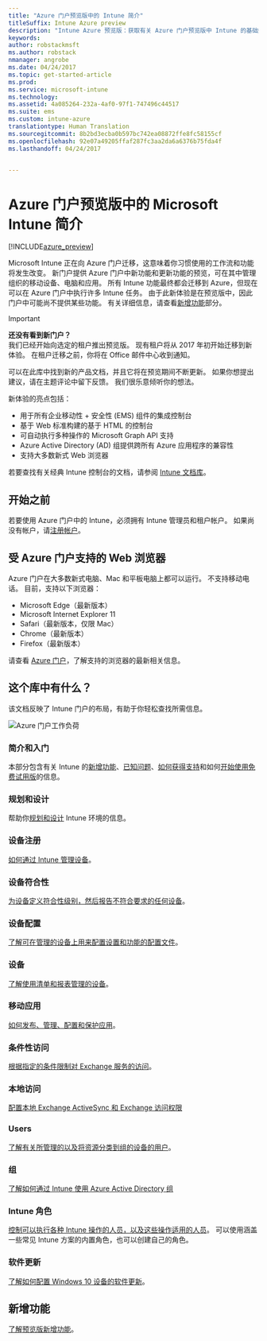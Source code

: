 ```yaml
---
title: "Azure 门户预览版中的 Intune 简介"
titleSuffix: Intune Azure preview
description: "Intune Azure 预览版：获取有关 Azure 门户预览版中 Intune 的基础知识，以及它如何帮助你管理设备。"
keywords: 
author: robstackmsft
ms.author: robstack
nmanager: angrobe
ms.date: 04/24/2017
ms.topic: get-started-article
ms.prod: 
ms.service: microsoft-intune
ms.technology: 
ms.assetid: 4a085264-232a-4af0-97f1-747496c44517
ms.suite: ems
ms.custom: intune-azure
translationtype: Human Translation
ms.sourcegitcommit: 8b2bd3ecba0b597bc742ea08872ffe8fc58155cf
ms.openlocfilehash: 92e07a49205ffaf287fc3aa2da6a6376b75fda4f
ms.lasthandoff: 04/24/2017


---
```



# <a name="introduction-to-microsoft-intune-in-the-azure-portal-preview"></a>Azure 门户预览版中的 Microsoft Intune 简介


[!INCLUDE[azure_preview](../includes/azure_preview.md)]

Microsoft Intune 正在向 Azure 门户迁移，这意味着你习惯使用的工作流和功能将发生改变。
新门户提供 Azure 门户中新功能和更新功能的预览，可在其中管理组织的移动设备、电脑和应用。
所有 Intune 功能最终都会迁移到 Azure，但现在可以在 Azure 门户中执行许多 Intune 任务。 由于此新体验是在预览版中，因此门户中可能尚不提供某些功能。 有关详细信息，请查看[新增功能](#what's-new)部分。

> [!IMPORTANT]
> **还没有看到新门户？**<br>
> 我们已经开始向选定的租户推出预览版。 现有租户将从 2017 年初开始迁移到新体验。 在租户迁移之前，你将在 Office 邮件中心收到通知。


可以在此库中找到新的产品文档，并且它将在预览期间不断更新。 如果你想提出建议，请在主题评论中留下反馈。 我们很乐意倾听你的想法。

<!--- You can view the new Intune technical preview console in Azure at [portal.azure.com]. --->

新体验的亮点包括：

- 用于所有企业移动性 + 安全性 (EMS) 组件的集成控制台
- 基于 Web 标准构建的基于 HTML 的控制台
- 可自动执行多种操作的 Microsoft Graph API 支持
- Azure Active Directory (AD) 组提供跨所有 Azure 应用程序的兼容性
- 支持大多数新式 Web 浏览器

若要查找有关经典 Intune 控制台的文档，请参阅 [Intune 文档库](https://docs.microsoft.com/en-us/intune/)。

## <a name="before-you-start"></a>开始之前

若要使用 Azure 门户中的 Intune，必须拥有 Intune 管理员和租户帐户。 如果尚没有帐户，请[注册帐户](https://portal.office.com/Signup/Signup.aspx?OfferId=40BE278A-DFD1-470a-9EF7-9F2596EA7FF9&dl=INTUNE_A&ali=1#0%20)。

## <a name="supported-web-browsers-for-the-azure-portal"></a>受 Azure 门户支持的 Web 浏览器

Azure 门户在大多数新式电脑、Mac 和平板电脑上都可以运行。 不支持移动电话。
目前，支持以下浏览器：

- Microsoft Edge（最新版本）
- Microsoft Internet Explorer 11
- Safari（最新版本，仅限 Mac）
- Chrome（最新版本）
- Firefox（最新版本）

请查看 [Azure 门户](https://docs.microsoft.com/azure/azure-preview-portal-supported-browsers-devices)，了解支持的浏览器的最新相关信息。

## <a name="whats-in-this-library"></a>这个库中有什么？

该文档反映了 Intune 门户的布局，有助于你轻松查找所需信息。

![Azure 门户工作负荷](./media/azure-portal-workloads.png)

### <a name="introduction-and-get-started"></a>简介和入门
本部分包含有关 Intune 的[新增功能](/intune-azure/introduction/whats-new)、[已知问题](/intune-azure/introduction/known-issues-in-the-intune-preview)、[如何获得支持](/intune-azure/introduction/how-to-get-support-for-microsoft-intune)和如何[开始使用免费试用版](/intune-azure/introduction/sign-up-free-trial-microsoft-intune)的信息。
### <a name="plan-and-design"></a>规划和设计
帮助你[规划和设计](/intune-azure/plan-and-design/get-started) Intune 环境的信息。
### <a name="device-enrollment"></a>设备注册
[如何通过 Intune 管理设备](/intune-azure/enroll-devices/what-is)。
### <a name="device-compliance"></a>设备符合性
[为设备定义符合性级别，然后报告不符合要求的任何设备](/intune-azure/set-device-compliance/what-is-device-compliance)。
### <a name="device-configuration"></a>设备配置
[了解可在管理的设备上用来配置设置和功能的配置文件](/intune-azure/configure-devices/what-are-device-profiles)。
### <a name="devices"></a>设备
[了解使用清单和报表管理的设备](/intune-azure/manage-devices/what-is)。
### <a name="mobile-apps"></a>移动应用
[如何发布、管理、配置和保护应用](/intune-azure/manage-apps/what-is-app-management)。
### <a name="conditional-access"></a>条件性访问
[根据指定的条件限制对 Exchange 服务的访问](/intune-azure/conditional-access/what-is-conditional-access)。
### <a name="on-premises-access"></a>本地访问
[配置本地 Exchange ActiveSync 和 Exchange 访问权限](/intune/deploy-use/mobile-device-management-with-exchange-activesync-and-microsoft-intune)
### <a name="users"></a>Users
[了解有关所管理的以及将资源分类到组的设备的用户](/intune-azure/manage-users/what-is)。
### <a name="groups"></a>组
[了解如何通过 Intune 使用 Azure Active Directory 组](/intune-azure/manage-users/get-started-with-groups)
### <a name="intune-roles"></a>Intune 角色
[控制可以执行各种 Intune 操作的人员，以及这些操作适用的人员](/intune-azure/access-control/role-based-access-control)。 可以使用涵盖一些常见 Intune 方案的内置角色，也可以创建自己的角色。
### <a name="software-updates"></a>软件更新
[了解如何配置 Windows 10 设备的软件更新](/intune-azure/configure-devices/how-to-configure-windows-update-for-business)。



## <a name="whats-new"></a>新增功能

[了解预览版新增功能](/intune-azure/introduction/whats-new)。

